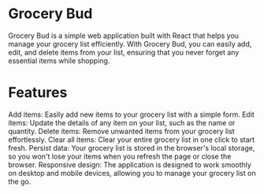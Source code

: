 # Grocery Bud

Grocery Bud is a simple web application built with React that helps you manage your grocery list efficiently. With Grocery Bud, you can easily add, edit, and delete items from your list, ensuring that you never forget any essential items while shopping.

# Features

Add items: Easily add new items to your grocery list with a simple form.
Edit items: Update the details of any item on your list, such as the name or quantity.
Delete items: Remove unwanted items from your grocery list effortlessly.
Clear all items: Clear your entire grocery list in one click to start fresh.
Persist data: Your grocery list is stored in the browser's local storage, so you won't lose your items when you refresh the page or close the browser.
Responsive design: The application is designed to work smoothly on desktop and mobile devices, allowing you to manage your grocery list on the go.
